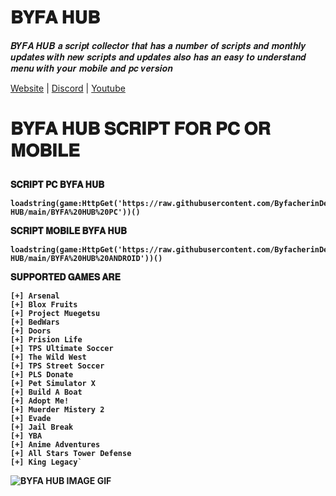 # 𝐁𝐘𝐅𝐀 𝐇𝐔𝐁

𝑩𝒀𝑭𝑨 𝑯𝑼𝑩 𝒂 𝒔𝒄𝒓𝒊𝒑𝒕 𝒄𝒐𝒍𝒍𝒆𝒄𝒕𝒐𝒓 𝒕𝒉𝒂𝒕 𝒉𝒂𝒔 𝒂 𝒏𝒖𝒎𝒃𝒆𝒓 𝒐𝒇 𝒔𝒄𝒓𝒊𝒑𝒕𝒔 𝒂𝒏𝒅 𝒎𝒐𝒏𝒕𝒉𝒍𝒚 𝒖𝒑𝒅𝒂𝒕𝒆𝒔 𝒘𝒊𝒕𝒉 𝒏𝒆𝒘 𝒔𝒄𝒓𝒊𝒑𝒕𝒔 𝒂𝒏𝒅 𝒖𝒑𝒅𝒂𝒕𝒆𝒔 𝒂𝒍𝒔𝒐 𝒉𝒂𝒔 𝒂𝒏 𝒆𝒂𝒔𝒚 𝒕𝒐 𝒖𝒏𝒅𝒆𝒓𝒔𝒕𝒂𝒏𝒅 𝒎𝒆𝒏𝒖 𝒘𝒊𝒕𝒉 𝒚𝒐𝒖𝒓 𝒎𝒐𝒃𝒊𝒍𝒆 𝒂𝒏𝒅 𝒑𝒄 𝒗𝒆𝒓𝒔𝒊𝒐𝒏

<link>
    <a href="https://sites.google.com/view/byfa-hub/main?authuser=0"
        target="_blank">Website</a>
 |  
<link>
    <a href="https://discord.gg/S2zSKf2Re9"
        target="_blank">Discord</a>
 |
 <link>
    <a href="https://www.youtube.com/channel/UCBxJFYmfMIOh3u_DKd-ccvw"
        target="_blank">Youtube</a>
        
<h1>
    
<p> 𝐁𝐘𝐅𝐀 𝐇𝐔𝐁 𝐒𝐂𝐑𝐈𝐏𝐓 𝐅𝐎𝐑 𝐏𝐂 𝐎𝐑 𝐌𝐎𝐁𝐈𝐋𝐄<p> 
<h4>
<p> 𝐒𝐂𝐑𝐈𝐏𝐓 𝐏𝐂 𝐁𝐘𝐅𝐀 𝐇𝐔𝐁

    
    
    loadstring(game:HttpGet('https://raw.githubusercontent.com/ByfacherinDev/BYFA-HUB/main/BYFA%20HUB%20PC'))()

<p>

<p> 𝐒𝐂𝐑𝐈𝐏𝐓 𝐌𝐎𝐁𝐈𝐋𝐄 𝐁𝐘𝐅𝐀 𝐇𝐔𝐁

    
    
    loadstring(game:HttpGet('https://raw.githubusercontent.com/ByfacherinDev/BYFA-HUB/main/BYFA%20HUB%20ANDROID'))()

<p>


<p> 𝐒𝐔𝐏𝐏𝐎𝐑𝐓𝐄𝐃 𝐆𝐀𝐌𝐄𝐒 𝐀𝐑𝐄

    
    
    [+] Arsenal
    [+] Blox Fruits
    [+] Project Muegetsu
    [+] BedWars
    [+] Doors
    [+] Prision Life
    [+] TPS Ultimate Soccer
    [+] The Wild West
    [+] TPS Street Soccer
    [+] PLS Donate
    [+] Pet Simulator X
    [+] Build A Boat
    [+] Adopt Me!
    [+] Muerder Mistery 2
    [+] Evade 
    [+] Jail Break 
    [+] YBA
    [+] Anime Adventures 
    [+] All Stars Tower Defense
    [+] King Legacy`

<p>
    
<img src="https://media.discordapp.net/attachments/1099136919864098927/1106913657289457704/image.png" alt="BYFA HUB IMAGE GIF" width="" height=""
     style="vertical-align:middle">
